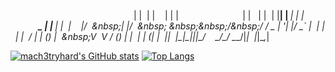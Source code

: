 &nbsp;&nbsp;_&nbsp;&nbsp;&nbsp;&nbsp;_&nbsp;&nbsp;&nbsp;&nbsp;&nbsp;&nbsp;_&nbsp;_&nbsp;&nbsp;&nbsp;&nbsp;&nbsp;&nbsp;&nbsp;&nbsp;&nbsp;&nbsp;&nbsp;&nbsp;&nbsp;&nbsp;&nbsp;&nbsp;&nbsp;&nbsp;&nbsp;&nbsp;&nbsp;&nbsp;&nbsp;&nbsp;&nbsp;&nbsp;&nbsp;&nbsp;_&nbsp;&nbsp;&nbsp;&nbsp;&nbsp;_&nbsp;&nbsp;
&nbsp;|&nbsp;|&nbsp;&nbsp;|&nbsp;|&nbsp;&nbsp;&nbsp;&nbsp;|&nbsp;|&nbsp;|&nbsp;&nbsp;&nbsp;&nbsp;&nbsp;&nbsp;&nbsp;&nbsp;&nbsp;&nbsp;&nbsp;&nbsp;&nbsp;&nbsp;&nbsp;&nbsp;&nbsp;&nbsp;&nbsp;&nbsp;&nbsp;&nbsp;&nbsp;&nbsp;&nbsp;&nbsp;|&nbsp;|&nbsp;&nbsp;&nbsp;|&nbsp;|
&nbsp;|&nbsp;|__|&nbsp;|&nbsp;___|&nbsp;|&nbsp;|&nbsp;___&nbsp;&nbsp;&nbsp;__&nbsp;&nbsp;&nbsp;&nbsp;&nbsp;&nbsp;_____&nbsp;&nbsp;_&nbsp;__|&nbsp;|&nbsp;__|&nbsp;|
&nbsp;|&nbsp;&nbsp;__&nbsp;&nbsp;|/&nbsp;_&nbsp;\&nbsp;|&nbsp;|/&nbsp;_&nbsp;\&nbsp;&nbsp;\&nbsp;\&nbsp;/\&nbsp;/&nbsp;/&nbsp;_&nbsp;\|&nbsp;'__|&nbsp;|/&nbsp;_`&nbsp;|
&nbsp;|&nbsp;|&nbsp;&nbsp;|&nbsp;|&nbsp;&nbsp;__/&nbsp;|&nbsp;|&nbsp;(_)&nbsp;|&nbsp;&nbsp;\&nbsp;V&nbsp;&nbsp;V&nbsp;/&nbsp;(_)&nbsp;|&nbsp;|&nbsp;&nbsp;|&nbsp;|&nbsp;(_|&nbsp;|
&nbsp;|_|&nbsp;&nbsp;|_|\___|_|_|\___/&nbsp;&nbsp;&nbsp;&nbsp;\_/\_/&nbsp;\___/|_|&nbsp;&nbsp;|_|\__,_|

[![mach3tryhard's GitHub stats](https://github-readme-stats.vercel.app/api?username=mach3tryhard&show_icons=true&theme=transparent)](https://github.com/mach3tryhard/github-readme-stats)
[![Top Langs](https://github-readme-stats.vercel.app/api/top-langs/?username=mach3tryhard&show_icons=true&theme=transparent)](https://github.com/mach3tryhard/github-readme-stats)
